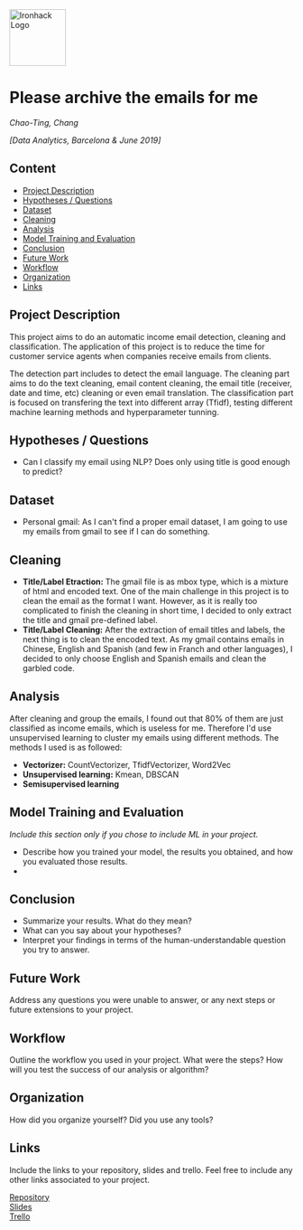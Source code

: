 <img src="https://bit.ly/2VnXWr2" alt="Ironhack Logo" width="100"/>

# Please archive the emails for me
*Chao-Ting, Chang*

*[Data Analytics, Barcelona & June 2019]*

## Content
- [Project Description](#project-description)
- [Hypotheses / Questions](#hypotheses-/-questions)
- [Dataset](#dataset)
- [Cleaning](#cleaning)
- [Analysis](#analysis)
- [Model Training and Evaluation](#model-training-and-evaluation)
- [Conclusion](#conclusion)
- [Future Work](#future-work)
- [Workflow](#workflow)
- [Organization](#organization)
- [Links](#links)

<a name="project-description"></a>

## Project Description
This project aims to do an automatic income email detection, cleaning and classification. The application of this project is to reduce the time for customer service agents when companies receive emails from clients.  

The detection part includes to detect the email language. The cleaning part aims to do the text cleaning, email content cleaning, the email title (receiver, date and time, etc) cleaning or even email translation. The classification part is focused on transfering the text into different array (Tfidf), testing different machine learning methods and hyperparameter tunning. 

<a name="hypotheses-/-questions"></a>

## Hypotheses / Questions
* Can I classify my email using NLP? Does only using title is good enough to predict?  

<a name="dataset"></a>

## Dataset
* Personal gmail: As I can't find a proper email dataset, I am going to use my emails from gmail to see if I can do something.

<a name="cleaning"></a>

## Cleaning
* **Title/Label Etraction:** The gmail file is as mbox type, which is a mixture of html and encoded text. One of the main challenge in this project is to clean the email as the format I want. However, as it is really too complicated to finish the cleaning in short time, I decided to only extract the title and gmail pre-defined label.  
* **Title/Label Cleaning:** After the extraction of email titles and labels, the next thing is to clean the encoded text. As my gmail contains emails in Chinese, English and Spanish (and few in Franch and other languages), I decided to only choose English and Spanish emails and clean the garbled code.  


<a name="analysis"></a>

## Analysis  
After cleaning and group the emails, I found out that 80% of them are just classified as income emails, which is useless for me. Therefore I'd use unsupervised learning to cluster my emails using different methods. The methods I used is as followed:
* **Vectorizer:** CountVectorizer, TfidfVectorizer, Word2Vec
* **Unsupervised learning:** Kmean, DBSCAN
* **Semisupervised learning**

<a name="model-training-and-evaluation"></a>

## Model Training and Evaluation
*Include this section only if you chose to include ML in your project.*
* Describe how you trained your model, the results you obtained, and how you evaluated those results.
* 


<a name="conclusion"></a>

## Conclusion
* Summarize your results. What do they mean?
* What can you say about your hypotheses?
* Interpret your findings in terms of the human-understandable question you try to answer.

<a name="future-work"></a>

## Future Work
Address any questions you were unable to answer, or any next steps or future extensions to your project.

<a name="workflow"></a>

## Workflow
Outline the workflow you used in your project. What were the steps?
How will you test the success of our analysis or algorithm?

<a name="organization"></a>

## Organization
How did you organize yourself? Did you use any tools?

<a name="links"></a>

## Links
Include the links to your repository, slides and trello. Feel free to include any other links associated to your project. 

[Repository](https://github.com/ChaotingChang/Project-Week-8-Final-Project)  
[Slides](https://docs.google.com/presentation/d/1_31WyJRuZVAzHJ3LNYqA1qXgcb4BPY4LoYQ3RQYOI2A/edit#slide=id.p1)  
[Trello](https://trello.com/invite/b/tmDxpkjY/9a2f4ce2fa925dd477db7fdca7ae0bf5/projecweek8finalproject)  
